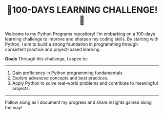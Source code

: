 <h1 align="center">
  🎯100-DAYS LEARNING CHALLENGE!🚀
</h1>
Welcome to my Python Programs repository! I'm embarking on a 100-days learning challenge to improve and sharpen my coding skills. 
By starting with Python, I aim to build a strong foundation in programming through consistent practice and project-based learning.

**Goals** 
Through this challenge, I aspire to:
***
1. Gain proficiency in Python programming fundamentals.
2. Explore advanced concepts and best practices.
3. Apply Python to solve real-world problems and contribute to meaningful projects.
***

Follow along as I document my progress and share insights gained along the way!
